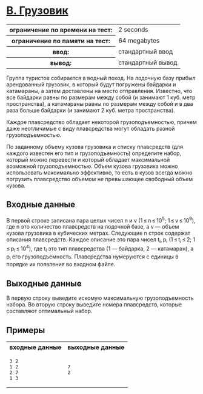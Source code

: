 # [B. Грузовик](https://codeforces.com/problemset/problem/3/B)

<table>
	<tr>
		<th>ограничение по времени на тест:</th>
		<td>2 seconds</td>
	</tr>
	<tr>
		<th>ограничение по памяти на тест:</th>
		<td>64 megabytes</td>
	</tr>
	<tr>
		<th>ввод:</th>
		<td>стандартный ввод</td>
	</tr>
	<tr>
		<th>вывод:</th>
		<td>стандартный вывод</td>
	</tr>
</table>

Группа туристов собирается в водный поход.
На лодочную базу прибыл арендованный грузовик, в который будут погружены байдарки и катамараны, а затем доставлены на место отправления.
Известно, что все байдарки равны по размерам между собой (и занимают 1 куб. метр пространства), а катамараны равны по размерам между собой и в два раза больше байдарки (и занимают 2 куб. метра пространства).

Каждое плавсредство обладает некоторой грузоподъемностью, причем даже неотличимые с виду плавсредства могут обладать разной грузоподъемностью.

По заданному объему кузова грузовика и списку плавсредств (для каждого известен его тип и грузоподъемность) определите набор, который можно перевести и который обладает максимальной возможной грузоподъемностью.
Объем кузова грузовика можно использовать максимально эффективно, то есть в кузов всегда можно погрузить плавсредство объемом не превышающее свободный объем кузова.

## Входные данные

В первой строке записана пара целых чисел n и v (1 ≤ n ≤ 10<sup>5</sup>; 1 ≤ v ≤ 10<sup>9</sup>), где n это количество плавсредств на лодочной базе, а v — объем кузова грузовика в кубических метрах.
Следующие n строк содержат описания плавсредств.
Каждое описание это пара чисел t<sub>i</sub>, p<sub>i</sub> (1 ≤ t<sub>i</sub> ≤ 2; 1 ≤ p<sub>i</sub> ≤ 10<sup>4</sup>), где t<sub>i</sub> это тип плавсредства (1 — байдарка, 2 — катамаран), а p<sub>i</sub> его грузоподъемность.
Плавсредства нумеруются с единицы в порядке их появления во входном файле.

## Выходные данные

В первую строку выведите искомую максимальную грузоподъемность набора.
Во вторую строку выведите номера плавсредств, которые составляют оптимальный набор.

## Примеры

<table>
	<tr>
		<th>входные данные</th>
		<th>выходные данные</th>
	</tr>
	<tr>
		<td><pre>3 2<br>1 2<br>2 7<br>1 3</pre></td>
		<td><pre>7<br>2</pre></td>
	</tr>
</table>
